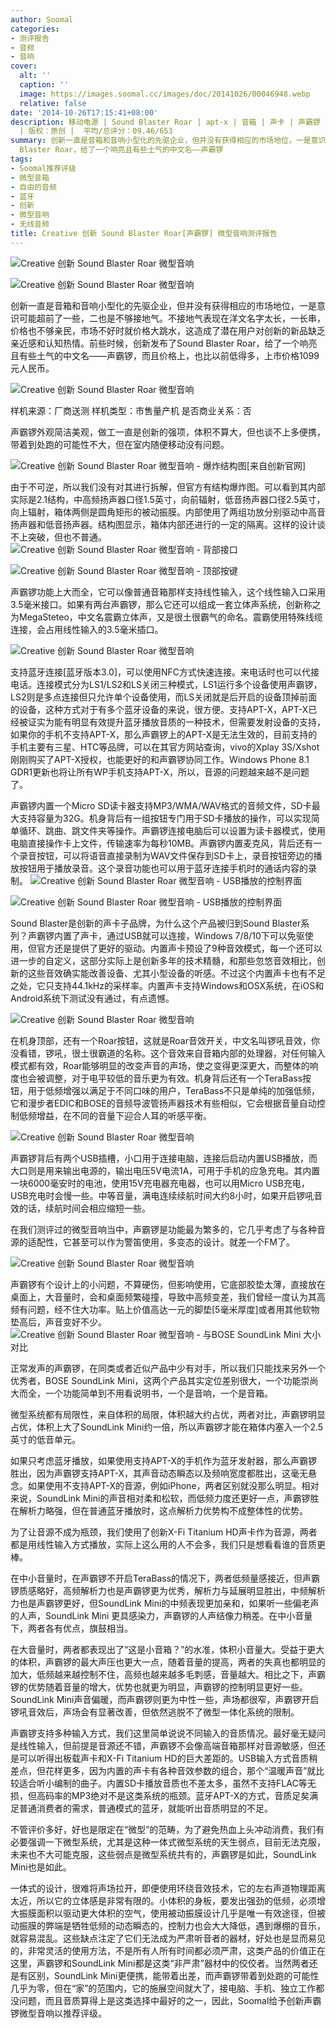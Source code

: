 ```yaml
---
author: Soomal
categories:
- 测评报告
- 音频
- 音响
cover:
  alt: ''
  caption: ''
  image: https://images.soomal.cc/images/doc/20141026/00046948.webp
  relative: false
date: '2014-10-26T17:15:41+08:00'
description: 移动电源 | Sound Blaster Roar | apt-x | 音箱 | 声卡 | 声霸锣 | 源自：www.soomal.com
  | 版权：原创 |  平均/总评分：09.46/653
summary: 创新一直是音箱和音响小型化的先驱企业，但并没有获得相应的市场地位，一是意识可能超前了一些，二也是不够接地气。不接地气表现在洋文名字太长，一长串，价格也不够亲民，市场不好时就价格大跳水，这造成了潜在用户对创新的新品缺乏亲近感和认知热情。前些时候，创新发布了Sound
  Blaster Roar，给了一个响亮且有些土气的中文名――声霸锣
tags:
- Soomal推荐评级
- 微型音箱
- 自由的音频
- 蓝牙
- 创新
- 微型音响
- 无线音频
title: Creative 创新 Sound Blaster Roar[声霸锣] 微型音响测评报告
---
```


![Creative 创新 Sound Blaster Roar 微型音响](https://images.soomal.cc/images/doc/20140915/00046027_01.webp)



![Creative 创新 Sound Blaster Roar 微型音响](https://images.soomal.cc/images/doc/20140915/00046028_01.webp)



创新一直是音箱和音响小型化的先驱企业，但并没有获得相应的市场地位，一是意识可能超前了一些，二也是不够接地气。不接地气表现在洋文名字太长，一长串，价格也不够亲民，市场不好时就价格大跳水，这造成了潜在用户对创新的新品缺乏亲近感和认知热情。前些时候，创新发布了Sound Blaster Roar，给了一个响亮且有些土气的中文名――声霸锣，而且价格上，也比以前低得多，上市价格1099元人民币。

![Creative 创新 Sound Blaster Roar 微型音响](https://images.soomal.cc/images/doc/20141024/00046938.webp)





样机来源：厂商送测
样机类型：市售量产机
是否商业关系：否

声霸锣外观简洁美观，做工一直是创新的强项，体积不算大，但也谈不上多便携，带着到处跑的可能性不大，但在室内随便移动没有问题。

![Creative 创新 Sound Blaster Roar 微型音响 - 爆炸结构图[来自创新官网]](https://images.soomal.cc/images/doc/20140915/00046045.webp)




由于不可逆，所以我们没有对其进行拆解，但官方有结构爆炸图。可以看到其内部实际是2.1结构，中高频扬声器口径1.5英寸，向前辐射，低音扬声器口径2.5英寸，向上辐射，箱体两侧是圆角矩形的被动振膜。内部使用了两组功放分别驱动中高音扬声器和低音扬声器。结构图显示，箱体内部还进行的一定的隔离。这样的设计谈不上突破，但也不普通。
![Creative 创新 Sound Blaster Roar 微型音响 - 背部接口](https://images.soomal.cc/images/doc/20140915/00046030_01.webp)




![Creative 创新 Sound Blaster Roar 微型音响 - 顶部按键](https://images.soomal.cc/images/doc/20140915/00046031_01.webp)




声霸锣功能上大而全，它可以像普通音箱那样支持线性输入，这个线性输入口采用3.5毫米接口。如果有两台声霸锣，那么它还可以组成一套立体声系统，创新称之为MegaSteteo，中文名震霸立体声，又是很土很霸气的命名。震霸使用特殊线缆连接，会占用线性输入的3.5毫米插口。

![Creative 创新 Sound Blaster Roar 微型音响](https://images.soomal.cc/images/doc/20140915/00046039.webp)




支持蓝牙连接[蓝牙版本3.0]，可以使用NFC方式快速连接。来电话时也可以代接电话。连接模式分为LS1/LS2和LS关闭三种模式，LS1运行多个设备使用声霸锣，LS2则是多点连接但只允许单个设备使用，而LS关闭就是后开启的设备顶掉前面的设备，这种方式对于有多个蓝牙设备的来说，很方便。支持APT-X，APT-X已经被证实为能有明显有效提升蓝牙播放音质的一种技术，但需要发射设备的支持，如果你的手机不支持APT-X，那么声霸锣上的APT-X是无法生效的，目前支持的手机主要有三星、HTC等品牌，可以在其官方网站查询，vivo的Xplay 3S/Xshot刚刚购买了APT-X授权，也能更好的和声霸锣协同工作。Windows Phone 8.1 GDR1更新也将让所有WP手机支持APT-X，所以，音源的问题越来越不是问题了。

声霸锣内置一个Micro SD读卡器支持MP3/WMA/WAV格式的音频文件，SD卡最大支持容量为32G。机身背后有一组按钮专门用于SD卡播放的操作，可以实现简单循环、跳曲、跳文件夹等操作。声霸锣连接电脑后可以设置为读卡器模式，使用电脑直接操作卡上文件，传输速率为每秒10MB。声霸锣内置麦克风，背后还有一个录音按钮，可以将语音直接录制为WAV文件保存到SD卡上，录音按钮旁边的播放按钮用于播放录音。这个录音功能也可以用于蓝牙连接手机时的通话内容的录制。
![Creative 创新 Sound Blaster Roar 微型音响 - USB播放的控制界面](https://images.soomal.cc/images/doc/20141023/00046919_01.webp)




![Creative 创新 Sound Blaster Roar 微型音响 - USB播放的控制界面](https://images.soomal.cc/images/doc/20141023/00046920_01.webp)




Sound Blaster是创新的声卡子品牌，为什么这个产品被归到Sound Blaster系列？声霸锣内置了声卡，通过USB就可以连接，Windows 7/8/10下可以免驱使用，但官方还是提供了更好的驱动。内置声卡预设了9种音效模式，每一个还可以进一步的自定义，这部分实际上是创新多年的技术精髓，和那些忽悠音效相比，创新的这些音效确实能改善设备、尤其小型设备的听感。不过这个内置声卡也有不足之处，它只支持44.1kHz的采样率。内置声卡支持Windows和OSX系统，在iOS和Android系统下测试没有通过，有点遗憾。

![Creative 创新 Sound Blaster Roar 微型音响](https://images.soomal.cc/images/doc/20140915/00046040.webp)




在机身顶部，还有一个Roar按钮，这就是Roar音效开关，中文名叫锣吼音效，你没看错，锣吼，很土很霸道的名称。这个音效来自音箱内部的处理器，对任何输入模式都有效，Roar能够明显的改变声音的声场，使之变得更深更大，而整体的响度也会被调整，对于电平较低的音乐更为有效。机身背后还有一个TeraBass按钮，用于低频增强以满足于不同口味的用户，TeraBass不只是单纯的加强低频，它和漫步者EDIC和BOSE的音频导波管扬声器技术有些相似，它会根据音量自动控制低频增益，在不同的音量下迎合人耳的听感平衡。

![Creative 创新 Sound Blaster Roar 微型音响](https://images.soomal.cc/images/doc/20140915/00046038.webp)




声霸锣背后有两个USB插槽，小口用于连接电脑，连接后启动内置USB播放，而大口则是用来输出电源的，输出电压5V电流1A，可用于手机的应急充电。其内置一块6000毫安时的电池，使用15V充电器充电器，也可以用Micro USB充电，USB充电时会慢一些。中等音量，满电连续续航时间大约8小时，如果开启锣吼音效的话，续航时间会相应缩短一些。

在我们测评过的微型音响当中，声霸锣是功能最为繁多的，它几乎考虑了与各种音源的适配性，它甚至可以作为警笛使用，多变态的设计。就差一个FM了。

![Creative 创新 Sound Blaster Roar 微型音响](https://images.soomal.cc/images/doc/20140915/00046035.webp)




声霸锣有个设计上的小问题，不算硬伤，但影响使用，它底部胶垫太薄，直接放在桌面上，大音量时，会和桌面频繁碰撞，导致中高频变差，我们曾经一度认为其高频有问题，经不住大功率。贴上价值高达一元的脚垫[5毫米厚度]或者用其他软物垫高后，声音变好不少。
![Creative 创新 Sound Blaster Roar 微型音响 - 与BOSE SoundLink Mini 大小对比](https://images.soomal.cc/images/doc/20141024/00046937.webp)




正常发声的声霸锣，在同类或者近似产品中少有对手，所以我们只能找来另外一个优秀者，BOSE SoundLink Mini，这两个产品其实定位差别很大，一个功能崇尚大而全，一个功能简单到不用看说明书，一个是音响，一个是音箱。

微型系统都有局限性，来自体积的局限，体积越大约占优，两者对比，声霸锣明显占优，体积上大了SoundLink Mini约一倍，所以声霸锣才能在箱体内塞入一个2.5英寸的低音单元。

如果只考虑蓝牙播放，如果使用支持APT-X的手机作为蓝牙发射器，那么声霸锣胜出，因为声霸锣支持APT-X，其声音动态瞬态以及频响宽度都胜出，这毫无悬念。如果使用不支持APT-X的音源，例如iPhone，两者区别就没那么明显。相对来说，SoundLink Mini的声音相对柔和松软，而低频力度还更好一点，声霸锣胜在解析力略强，但在普通蓝牙播放时，这点解析力优势构不成整体性的优势。

为了让音源不成为瓶颈，我们使用了创新X-Fi Titanium HD声卡作为音源，两者都是用线性输入方式播放，实际上这么用的人不会多，我们只是想看看谁的音质更棒。

在中小音量时，在声霸锣不开启TeraBass的情况下，两者低频量感接近，但声霸锣质感略好，高频解析力也是声霸锣更为优秀，解析力与延展明显胜出，中频解析力也是声霸锣更好，但SoundLink Mini的中频表现更加亲和，如果听一些偏老声的人声，SoundLink Mini 更具感染力，声霸锣的人声结像力稍差。在中小音量下，两者各有优点，旗鼓相当。

在大音量时，两者都表现出了“这是小音箱？”的水准，体积小音量大。受益于更大的体积，声霸锣的最大声压也更大一点，随着音量的提高，两者的失真也都明显的加大，低频越来越控制不住，高频也越来越多毛刺感，音量越大。相比之下，声霸锣的优势随着音量的增大，优势也就更为明显，声霸锣的控制明显更好一些。SoundLink Mini声音偏暖，而声霸锣则更为中性一些，声场都很窄，声霸锣开启锣吼音效后，声场会有显著改善，但依然逃脱不了微型一体化系统的限制。

声霸锣支持多种输入方式，我们这里简单说说不同输入的音质情况。最好毫无疑问是线性输入，但前提是音源还不错，声霸锣不会像高端音箱那样对音源敏感，但还是可以听得出板载声卡和X-Fi Titanium HD的巨大差距的。USB输入方式音质稍差点，但花样更多，因为内置的声卡有各种音效参数的组合，那个“温暖声音”就比较适合听小编制的曲子。内置SD卡播放音质也不差太多，虽然不支持FLAC等无损，但高码率的MP3绝对不是这类系统的瓶颈。蓝牙APT-X的方式，音质足矣满足普通消费者的需求，普通模式的蓝牙，就能听出音质明显的不足。

不管评价多好，好也是限定在“微型”的范畴，为了避免热血上头冲动消费，我们有必要强调一下微型系统，尤其是这种一体式微型系统的天生弱点，目前无法克服，未来也不大可能克服，这些弱点是微型系统共有的，声霸锣是如此，SoundLink Mini也是如此。

一体式的设计，很难将声场拉开，即便使用环绕音效技术，它的左右声道物理距离太近，所以它的立体感是非常有限的。小体积的身板，要发出强劲的低频，必须增大振膜面积以驱动更大体积的空气，使用被动振膜设计几乎是唯一有效途径，但被动振膜的弊端是牺牲低频的动态瞬态的，控制力也会大大降低，遇到爆棚的音乐，就容易混乱。这些缺点注定了它们无法成为严肃听音者的器材，好处也是显而易见的，非常灵活的使用方法，不是所有人所有时间都必须严肃，这类产品的价值正在这里，声霸锣和SoundLink Mini都是这类“非严肃”器材中的佼佼者。当然两者还是有区别，SoundLink Mini更便携，能带着出差，而声霸锣带着到处跑的可能性几乎为零，但在“家”的范围内，它的施展空间就大了，接电脑、手机、独立工作都没问题，而且音质算得上是这类选择中最好的之一，因此，Soomal给予创新声霸锣微型音响以推荐评级。